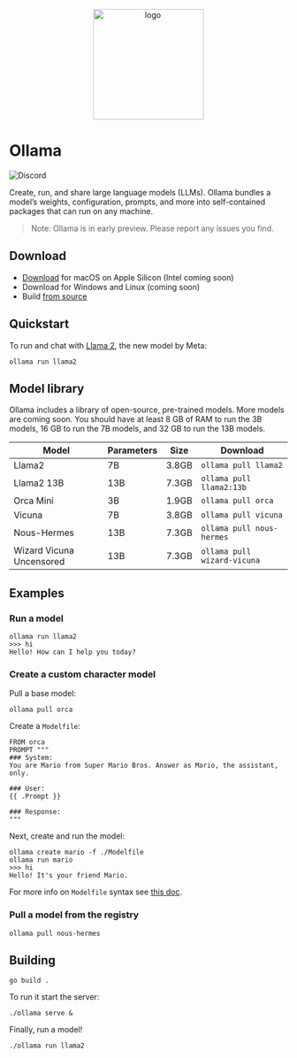 <div align="center">
  <picture>
    <source media="(prefers-color-scheme: dark)" height="200px" srcset="https://github.com/jmorganca/ollama/assets/3325447/318048d2-b2dd-459c-925a-ac8449d5f02c">
    <img alt="logo" height="200px" src="https://github.com/jmorganca/ollama/assets/3325447/c7d6e15f-7f4d-4776-b568-c084afa297c2">
  </picture>
</div>

# Ollama

![Discord](https://dcbadge.vercel.app/api/server/ollama?style=flat&compact=true)

Create, run, and share large language models (LLMs). Ollama bundles a model’s weights, configuration, prompts, and more into self-contained packages that can run on any machine.

> Note: Ollama is in early preview. Please report any issues you find.

## Download

- [Download](https://ollama.ai/download) for macOS on Apple Silicon (Intel coming soon)
- Download for Windows and Linux (coming soon)
- Build [from source](#building)

## Quickstart

To run and chat with [Llama 2](https://ai.meta.com/llama), the new model by Meta:

```
ollama run llama2
```

## Model library

Ollama includes a library of open-source, pre-trained models. More models are coming soon. You should have at least 8 GB of RAM to run the 3B models, 16 GB to run the 7B models, and 32 GB to run the 13B models.

| Model                    | Parameters | Size  | Download                    |
| ------------------------ | ---------- | ----- | --------------------------- |
| Llama2                   | 7B         | 3.8GB | `ollama pull llama2`        |
| Llama2 13B               | 13B        | 7.3GB | `ollama pull llama2:13b`    |
| Orca Mini                | 3B         | 1.9GB | `ollama pull orca`          |
| Vicuna                   | 7B         | 3.8GB | `ollama pull vicuna`        |
| Nous-Hermes              | 13B        | 7.3GB | `ollama pull nous-hermes`   |
| Wizard Vicuna Uncensored | 13B        | 7.3GB | `ollama pull wizard-vicuna` |

## Examples

### Run a model

```
ollama run llama2
>>> hi
Hello! How can I help you today?
```

### Create a custom character model

Pull a base model:

```
ollama pull orca
```

Create a `Modelfile`:

```
FROM orca
PROMPT """
### System:
You are Mario from Super Mario Bros. Answer as Mario, the assistant, only.

### User:
{{ .Prompt }}

### Response:
"""
```

Next, create and run the model:

```
ollama create mario -f ./Modelfile
ollama run mario
>>> hi
Hello! It's your friend Mario.
```

For more info on `Modelfile` syntax see [this doc](./docs/modelfile).

### Pull a model from the registry

```
ollama pull nous-hermes
```

## Building

```
go build .
```

To run it start the server:

```
./ollama serve &
```

Finally, run a model!

```
./ollama run llama2
```
